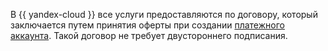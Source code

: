В {{ yandex-cloud }} все услуги предоставляются по договору, который заключается путем принятия оферты при создании [платежного аккаунта](../../billing/concepts/billing-account.md). Такой договор не требует двустороннего подписания.
